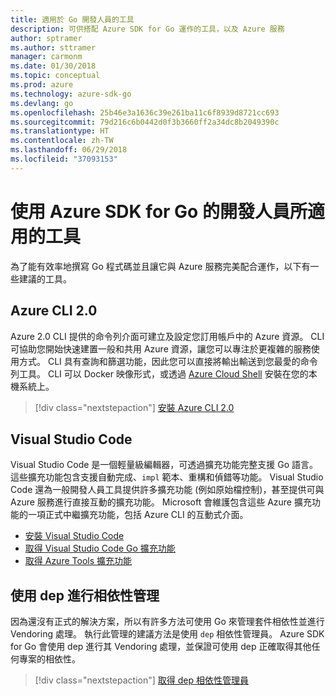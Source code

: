 ```yaml
---
title: 適用於 Go 開發人員的工具
description: 可供搭配 Azure SDK for Go 運作的工具，以及 Azure 服務
author: sptramer
ms.author: sttramer
manager: carmonm
ms.date: 01/30/2018
ms.topic: conceptual
ms.prod: azure
ms.technology: azure-sdk-go
ms.devlang: go
ms.openlocfilehash: 25b46e3a1636c39e261ba11c6f8939d8721cc693
ms.sourcegitcommit: 79d216c6b0442d0f3b3660ff2a34dc8b2049390c
ms.translationtype: HT
ms.contentlocale: zh-TW
ms.lasthandoff: 06/29/2018
ms.locfileid: "37093153"
---
```

# <a name="tools-for-developers-using-the-azure-sdk-for-go"></a>使用 Azure SDK for Go 的開發人員所適用的工具

為了能有效率地撰寫 Go 程式碼並且讓它與 Azure 服務完美配合運作，以下有一些建議的工具。

## <a name="azure-cli-20"></a>Azure CLI 2.0

Azure 2.0 CLI 提供的命令列介面可建立及設定您訂用帳戶中的 Azure 資源。 CLI 可協助您開始快速建置一般和共用 Azure 資源，讓您可以專注於更複雜的服務使用方式。 CLI 具有查詢和篩選功能，因此您可以直接將輸出輸送到您最愛的命令列工具。 CLI 可以 Docker 映像形式，或透過 [Azure Cloud Shell](https://docs.microsoft.com/en-us/azure/cloud-shell/overview) 安裝在您的本機系統上。

> [!div class="nextstepaction"]
> [安裝 Azure CLI 2.0](/cli/azure/install-azure-cli)

## <a name="visual-studio-code"></a>Visual Studio Code

Visual Studio Code 是一個輕量級編輯器，可透過擴充功能完整支援 Go 語言。 這些擴充功能包含支援自動完成、`impl` 範本、重構和偵錯等功能。 Visual Studio Code 還為一般開發人員工具提供許多擴充功能 (例如原始檔控制)，甚至提供可與 Azure 服務進行直接互動的擴充功能。 Microsoft 會維護包含這些 Azure 擴充功能的一項正式中繼擴充功能，包括 Azure CLI 的互動式介面。

* [安裝 Visual Studio Code](https://code.visualstudio.com/Download)
* [取得 Visual Studio Code Go 擴充功能](https://code.visualstudio.com/docs/languages/go)
* [取得 Azure Tools 擴充功能](https://marketplace.visualstudio.com/items?itemName=ms-vscode.vscode-azureextensionpack)

## <a name="dependency-management-with-dep"></a>使用 dep 進行相依性管理

因為還沒有正式的解決方案，所以有許多方法可使用 Go 來管理套件相依性並進行 Vendoring 處理。 執行此管理的建議方法是使用 `dep` 相依性管理員。 Azure SDK for Go 會使用 dep 進行其 Vendoring 處理，並保證可使用 dep 正確取得其他任何專案的相依性。

> [!div class="nextstepaction"]
> [取得 dep 相依性管理員](https://github.com/golang/dep)
